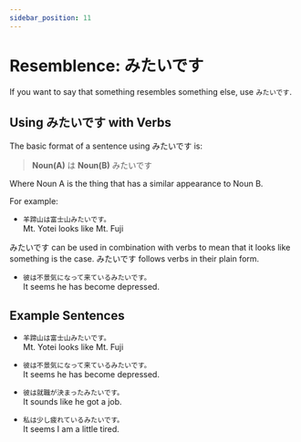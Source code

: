 ```yaml
---
sidebar_position: 11
---
```


# Resemblence: みたいです

If you want to say that something resembles something else, use `みたいです`.

## Using みたいです with Verbs

The basic format of a sentence using みたいです is:  

> **Noun(A)** は **Noun(B)** みたいです

Where Noun A is the thing that has a similar appearance to Noun B.

For example:  

- ``羊蹄山は富士山みたいです。``  
  Mt. Yotei looks like Mt. Fuji

みたいです can be used in combination with verbs to mean that it looks like something is the case. みたいです follows verbs in their plain form.

- ``彼は不景気になって来ているみたいです。``  
  It seems he has become depressed.

## Example Sentences

- ``羊蹄山は富士山みたいです。``  
  Mt. Yotei looks like Mt. Fuji

- ``彼は不景気になって来ているみたいです。``  
  It seems he has become depressed.

- ``彼は就職が決まったみたいです。``  
  It sounds like he got a job.

- ``私は少し疲れているみたいです。``  
  It seems I am a little tired.
